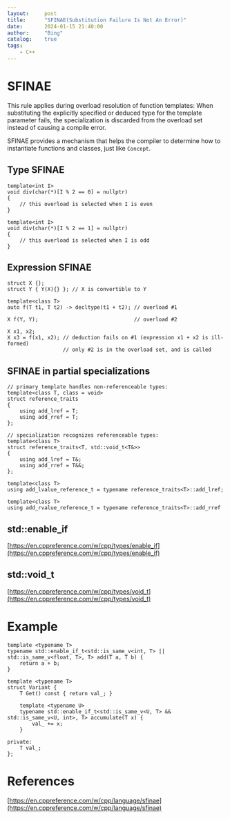 ```yaml
---
layout:     post
title:      "SFINAE(Substitution Failure Is Not An Error)"
date:       2024-01-15 21:40:00
author:     "Bing"
catalog:    true
tags:
    - C++
---
```


# SFINAE
This rule applies during overload resolution of function templates: When substituting the explicitly specified or deduced type for the template parameter fails, the specialization is discarded from the overload set instead of causing a compile error. 

SFINAE provides a mechanism that helps the compiler to determine how to instantiate functions and classes, just like ``Concept``.

## Type SFINAE
```
template<int I>
void div(char(*)[I % 2 == 0] = nullptr)
{
    // this overload is selected when I is even
}
 
template<int I>
void div(char(*)[I % 2 == 1] = nullptr)
{
    // this overload is selected when I is odd
}
```

## Expression SFINAE
```
struct X {};
struct Y { Y(X){} }; // X is convertible to Y
 
template<class T>
auto f(T t1, T t2) -> decltype(t1 + t2); // overload #1
 
X f(Y, Y);                               // overload #2
 
X x1, x2;
X x3 = f(x1, x2); // deduction fails on #1 (expression x1 + x2 is ill-formed)
                  // only #2 is in the overload set, and is called
```

## SFINAE in partial specializations
```
// primary template handles non-referenceable types:
template<class T, class = void>
struct reference_traits
{
    using add_lref = T;
    using add_rref = T;
};
 
// specialization recognizes referenceable types:
template<class T>
struct reference_traits<T, std::void_t<T&>>
{
    using add_lref = T&;
    using add_rref = T&&;
};
 
template<class T>
using add_lvalue_reference_t = typename reference_traits<T>::add_lref;
 
template<class T>
using add_rvalue_reference_t = typename reference_traits<T>::add_rref
```

## std::enable_if
[https://en.cppreference.com/w/cpp/types/enable_if](https://en.cppreference.com/w/cpp/types/enable_if)

## std::void_t
[https://en.cppreference.com/w/cpp/types/void_t](https://en.cppreference.com/w/cpp/types/void_t)

# Example
```
template <typename T>
typename std::enable_if_t<std::is_same_v<int, T> || std::is_same_v<float, T>, T> add(T a, T b) {
    return a + b;
}
```

```
template <typename T>
struct Variant {
    T Get() const { return val_; }

    template <typename U>
    typename std::enable_if_t<std::is_same_v<U, T> && std::is_same_v<U, int>, T> accumulate(T x) {
        val_ += x;
    }

private:
    T val_;
};
```

# References
[https://en.cppreference.com/w/cpp/language/sfinae](https://en.cppreference.com/w/cpp/language/sfinae)